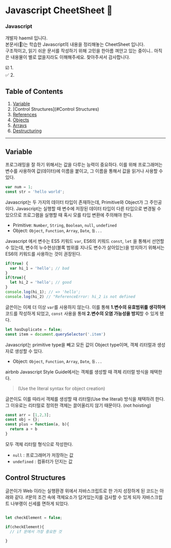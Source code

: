 # Javascript CheetSheet :page_facing_up:


### Javascript
개발자 haemil 입니다.  
본문서(:page_facing_up:)는 학습한 Javascript의 내용을 정리해놓는 CheetSheet 입니다.  
구조적이고, 읽기 쉬운 문서를 작성하기 위해 고민을 한아름 껴안고 있는 중이니.. 아직은 내용물이 별로 없을지라도 이해해주세요. 찾아주셔서 감사합니다.

:ballot_box_with_check: 1.   
:white_check_mark: 2. 

## Table of Contents

  1. [Variable](#variable)
  1. [Control Structures](#Control Structures)
  1. [References](#references)
  1. [Objects](#objects)
  1. [Arrays](#arrays)
  1. [Destructuring](#destructuring)


---

## Variable
프로그래밍을 잘 하기 위해서는 값을 다루는 능력이 중요하다. 이를 위해 프로그래머는 변수를 사용하여 값(데이터)에 이름을 붙이고, 그 이름을 통해서 값을 읽거나 사용할 수 있다. 
```javascript
var num = 1;
const str = 'hello world';
```
Javascript는 두 가지의 데이터 타입이 존재하는데, Primitive와 Object가 그 주인공이다. Javascript는 실행할 때 변수에 저장된 데이터 타입이 다른 타입으로 변경될 수 있으므로 프로그램을 실행할 때 혹시 모를 타입 변환에 주의해야 한다. 
- Primitive: `Number`, `String`, `Boolean`, `null`, `undefined`
- Object:  `Object`, `Function`, `Array`, `Date`, `등...`

Javascript 에서 변수는 ES5 키워드 `var`, ES6의 키워드 `const`, `let` 을 통해서 선언할 수 있는데, 변수의 누수현상(블록 범위를 지나도 변수가 살아있는)을 방지하기 위해서는 ES6의 키워드를 사용하는 것이 권장된다.

```javascript
if(true) {
  var hi_1 = 'hello'; // bad
}
if(true){
  let hi_2 = 'hello'; // good
}
console.log(hi_1); // => 'hello';
console.log(hi_2) // "ReferenceError: hi_2 is not defined

```

글쓴이는 이제 더 이상 `var`를 사용하지 않는다. 이를 통해 **1.변수의 유효범위를 생각하며** 코드를 작성하게 되었고, `const` 사용을 통해 **2.변수의 오염 가능성을 방지**할 수 있게 됐다. 
```javascript
let hasDuplicate = false;
const item = document.querySelector('.item')
```

Javascript는 primitive type을 빼고 모든 값이 Object type이며, 객체 리터럴과 생성자로 생성할 수 있다.  
- Object:  `Object`, `Function`, `Array`, `Date`, `등...`

airbnb Javascript Style Guide에서는 객체를 생성할 때 객체 리터럴 방식을 채택한다. 
> (Use the literal syntax for object creation)  

글쓴이도 이를 따라서 객체를 생성할 때 리터럴(Use the literal) 방식을 채택하려 한다. 그 이유로는 리터럴로 정의한 객체는 끌어올리지 않기 때문이다. (not hoisting)

```javascript
const arr = [1,2,3];
const obj = {};
const plus = function(a, b){
  return a + b
}

```

모두 객체 리터럴 형식으로 작성한다. 



- `null` : 프로그래머가 저장하는 값
- `undefined` : 컴퓨터가 던지는 값


## Control Structures

글쓴이가 Web 이라는 실행환경 위에서 자바스크립트로 한 가지 성장하게 된 코드는 아래와 같다. if문의 조건 속에 객체요소가 담겨있는지를 검사할 수 있게 되자 자바스크립트 나부랭이 신세를 면하게 되었다.


```javascript

let checkElement = false;

if(checkElement){
  // if 문에서 가장 중요한 것
  
}

```



